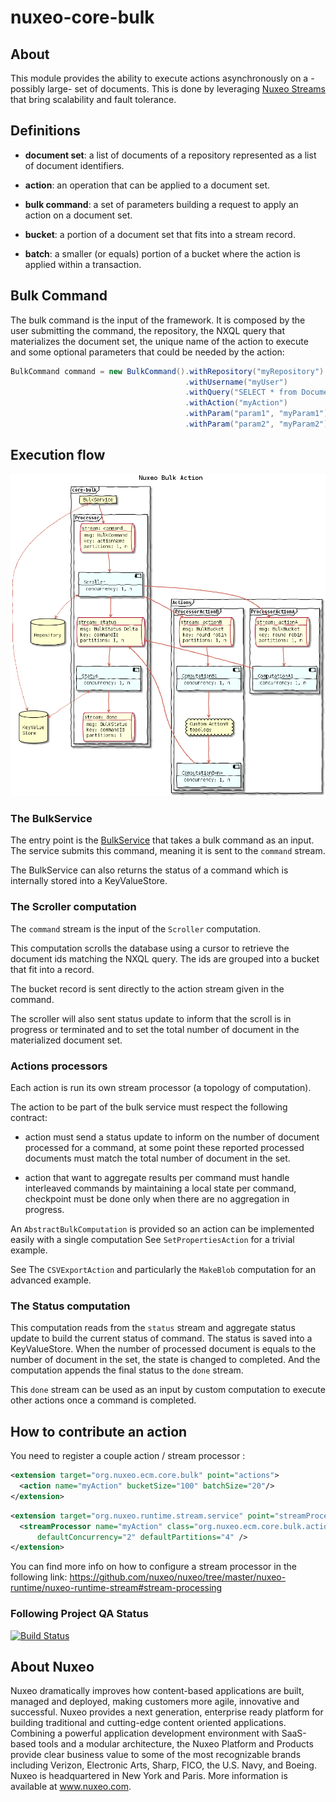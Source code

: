 nuxeo-core-bulk
===============

## About

This module provides the ability to execute actions asynchronously on a -possibly large- set of documents. This is done by leveraging [Nuxeo Streams](https://github.com/nuxeo/nuxeo/tree/master/nuxeo-runtime/nuxeo-runtime-stream#nuxeo-runtime-stream) that bring scalability and fault tolerance.

## Definitions


- __document set__: a list of documents of a repository represented as a list of document identifiers.

- __action__: an operation that can be applied to a document set.

- __bulk command__: a set of parameters building a request to apply an action on a document set.

- __bucket__: a portion of a document set that fits into a stream record.

- __batch__: a smaller (or equals) portion of a bucket where the action is applied within a transaction.

## Bulk Command

The bulk command is the input of the framework. It is composed by the user submitting the command, the repository, the NXQL query that materializes the document set, the unique name of the action to execute and some optional parameters that could be needed by the action:

```java
BulkCommand command = new BulkCommand().withRepository("myRepository")
                                       .withUsername("myUser")
                                       .withQuery("SELECT * from Document")
                                       .withAction("myAction")
                                       .withParam("param1", "myParam1")
                                       .withParam("param2", "myParam2")
```

## Execution flow

![baf](bulk-overview.png)

### The BulkService
The entry point is the [BulkService](https://github.com/nuxeo/nuxeo/blob/master/nuxeo-core/nuxeo-core-bulk/src/main/java/org/nuxeo/ecm/core/bulk/BulkService.java) that takes a bulk command as an input. The service submits this command, meaning it is sent to the `command` stream.

The BulkService can also returns the status of a command which is internally stored into a KeyValueStore.

### The Scroller computation

The `command` stream is the input of the `Scroller` computation.

This computation scrolls the database using a cursor to retrieve the document ids matching the NXQL query.
The ids are grouped into a bucket that fit into a record.

The bucket record is sent directly to the action stream given in the command.

The scroller will also sent status update to inform that the scroll is in progress or terminated and to set the total number of document in the materialized document set.

### Actions processors

Each action is run its own stream processor (a topology of computation).

The action to be part of the bulk service must respect the following contract:

- action must send a status update to inform on the number of document processed for a command,
  at some point these reported processed documents must match the total number of document in the set.

- action that want to aggregate results per command must handle interleaved commands by maintaining a local state
  per command, checkpoint must be done only when there are no aggregation in progress.

An `AbstractBulkComputation` is provided so an action can be implemented easily with a single computation
See `SetPropertiesAction` for a trivial example.

See The `CSVExportAction` and particularly the `MakeBlob` computation for an advanced example.


### The Status computation

This computation reads from the `status` stream and aggregate status update to build the current status of command.
The status is saved into a KeyValueStore.
When the number of processed document is equals to the number of document in the set, the state is changed to completed.
And the computation appends the final status to the `done` stream.

This `done` stream can be used as an input by custom computation to execute other actions once a command is completed.


## How to contribute an action

You need to register a couple action / stream processor :

```xml
<extension target="org.nuxeo.ecm.core.bulk" point="actions">
  <action name="myAction" bucketSize="100" batchSize="20"/>
</extension>
```

```xml
<extension target="org.nuxeo.runtime.stream.service" point="streamProcessor">
  <streamProcessor name="myAction" class="org.nuxeo.ecm.core.bulk.action.MyActionProcessor" logConfig="bulk"
      defaultConcurrency="2" defaultPartitions="4" />
</extension>
```

You can find more info on how to configure a stream processor in the following link:
https://github.com/nuxeo/nuxeo/tree/master/nuxeo-runtime/nuxeo-runtime-stream#stream-processing


### Following Project QA Status

[![Build Status](https://qa.nuxeo.org/jenkins/buildStatus/icon?job=master/nuxeo-master)](https://qa.nuxeo.org/jenkins/job/master/job/nuxeo-master/)

## About Nuxeo
Nuxeo dramatically improves how content-based applications are built, managed and deployed, making customers more agile, innovative and successful. Nuxeo provides a next generation, enterprise ready platform for building traditional and cutting-edge content oriented applications. Combining a powerful application development environment with SaaS-based tools and a modular architecture, the Nuxeo Platform and Products provide clear business value to some of the most recognizable brands including Verizon, Electronic Arts, Sharp, FICO, the U.S. Navy, and Boeing. Nuxeo is headquartered in New York and Paris. More information is available at www.nuxeo.com.
